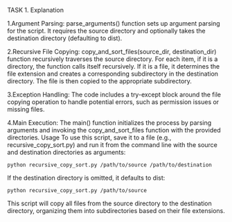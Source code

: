 TASK 1.
Explanation

1.Argument Parsing:
parse_arguments() function sets up argument parsing for the script. It requires the source directory and optionally takes the destination directory (defaulting to dist).

2.Recursive File Copying:
copy_and_sort_files(source_dir, destination_dir) function recursively traverses the source directory.
For each item, if it is a directory, the function calls itself recursively.
If it is a file, it determines the file extension and creates a corresponding subdirectory in the destination directory.
The file is then copied to the appropriate subdirectory.

3.Exception Handling:
The code includes a try-except block around the file copying operation to handle potential errors, such as permission issues or missing files.

4.Main Execution:
The main() function initializes the process by parsing arguments and invoking the copy_and_sort_files function with the provided directories.
Usage
To use this script, save it to a file (e.g., recursive_copy_sort.py) and run it from the command line with the source and destination directories as arguments:

```python recursive_copy_sort.py /path/to/source /path/to/destination```

If the destination directory is omitted, it defaults to dist:

```python recursive_copy_sort.py /path/to/source```

This script will copy all files from the source directory to the destination directory, organizing them into subdirectories based on their file extensions.


